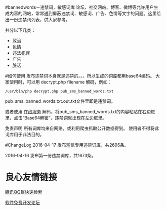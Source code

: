 #bannedwords－违禁词，敏感词库
论坛、社交网站、博客、微博等允许用户生成内容的网站，常常遇到屏蔽违禁词、敏感词、广告、色情等文字的问题。这里给出一份违禁词列表，供大家参考。

共分以下几类：
* 政治
* 色情
* 违法犯罪
* 广告
* 脏话

#如何使用
发布违禁词本身就是违禁的。。。所以生成的词库都用base64编码。
大家使用时，可以用 decrypt.php filename 解码，例如：

    /usr/bin/php decrypt.php pub_sms_banned_words.txt

pub_sms_banned_words.txt.out.txt文件里即是违禁词。

或者使用 [在线服务](http://sandbox.runjs.cn/show/pijve7vw) 解码，将pub_sms_banned_words.txt的内容粘贴在右边框里，点击“Base64解密”，违禁词就出现在左边框里。

免责声明
所有词库均来自网络，或利用爬虫抓取公开数据得到。
使用者不得将此词库用于非法目的。

#ChangeLog
2016-04-17 发布短信专用违禁词库，共2696条。

2016-04-16 发布第一份违禁词库，共1673条。

 # 良心友情链接

[腾讯QQ群快速检索](http://u.720life.cn/s/8cf73f7c)

[软件免费开发论坛](http://u.720life.cn/s/bbb01dc0)